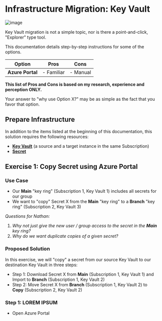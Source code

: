 # Infrastructure Migration: Key Vault

![image](https://user-images.githubusercontent.com/44923999/211107896-768da90e-2e3b-4124-809e-9773c5cd18bd.png)

Key Vault migration is not a simple topic, nor is there a point-and-click, "Explorer" type tool.

This documentation details step-by-step instructions for some of the options.

| Option           | Pros       | Cons     |
| ---------------- | ---------- | -------- |
| **Azure Portal** | - Familiar | - Manual |

**This list of Pros and Cons is based on my research, experience and perception ONLY.**

Your answer to "why use Option X?" may be as simple as the fact that you favor that option.

## Prepare Infrastructure

In addition to the items listed at the beginning of this documentation, this solution requires the following resources:

* [**Key Vault**](https://learn.microsoft.com/en-us/azure/key-vault/) (a source and a target instance in the same Subscription)
* [**Secret**](https://learn.microsoft.com/en-us/azure/key-vault/secrets)

## Exercise 1: Copy Secret using Azure Portal

### Use Case

* Our **Main** "key ring" (Subscription 1, Key Vault 1) includes all secrets for our group
* We want to "copy" Secret X from the **Main** "key ring" to a **Branch** "key ring" (Subscription 2, Key Vault 3)

*Questions for Nathan:*

1) *Why not just give the new user / group access to the secret in the **Main** key ring?*
2) *Why do we want duplicate copies of a given secret?* 

### Proposed Solution

In this exercise, we will "copy" a secret from our source Key Vault to our destination Key Vault in three steps:

* Step 1: Download Secret X from **Main** (Subscription 1, Key Vault 1) and Import to **Branch** (Subscription 1, Key Vault 2)
* Step 2: Move Secret X from **Branch** (Subscription 1, Key Vault 2) to **Copy** (Subscription 2, Key Vault 2)

### Step 1: LOREM IPSUM

* Open Azure Portal

